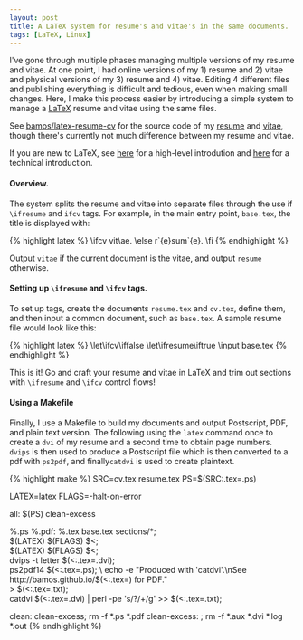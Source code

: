```yaml
---
layout: post
title: A LaTeX system for resume's and vitae's in the same documents.
tags: [LaTeX, Linux]
---
```


I've gone through multiple phases
managing multiple versions of my resume and vitae.
At one point, I had online versions of my 1) resume and 2) vitae
and physical versions of my 3) resume and 4) vitae.
Editing 4 different files and publishing everything is difficult and tedious,
even when making small changes.
Here, I make this process easier by introducing a simple system to manage a
[LaTeX](http://www.latex-project.org/)
resume and vitae using the same files.

See [bamos/latex-resume-cv](https://github.com/bamos/latex-resume-cv)
for the source code of my
[resume](http://bamos.github.io/resume/) and
[vitae](http://bamos.github.io/cv/),
though there's currently not much difference between my resume and vitae.

If you are new to LaTeX,
see [here](http://en.wikibooks.org/wiki/LaTeX/Introduction)
for a high-level introdution
and [here](http://citeseerx.ist.psu.edu/viewdoc/download?doi=10.1.1.122.6892&rep=rep1&type=pdf)
for a technical introduction.

#### Overview.
The system splits the resume and vitae into separate files
through the use if `\ifresume` and `ifcv` tags.
For example, in the main entry point, `base.tex`,
the title is displayed with:

{% highlight latex %}
\ifcv vit\ae. \else r\`{e}sum\`{e}. \fi
{% endhighlight %}

Output `vitae` if the current document is the vitae,
and output `resume` otherwise.

#### Setting up `\ifresume` and `\ifcv` tags.

To set up tags, create the documents `resume.tex` and `cv.tex`,
define them, and then input a common document, such as `base.tex`.
A sample resume file would look like this:

{% highlight latex %}
\let\ifcv\iffalse
\let\ifresume\iftrue
\input base.tex
{% endhighlight %}

This is it!
Go and craft your resume and vitae in LaTeX
and trim out sections with `\ifresume` and `\ifcv`
control flows!

#### Using a Makefile
Finally, I use a Makefile to build my documents and
output Postscript, PDF, and plain text version.
The following using the `latex` command once
to create a `dvi` of my resume and a second time
to obtain page numbers.
`dvips` is then used to produce a Postscript file
which is then converted to a pdf with `ps2pdf`,
and finally`catdvi` is used to create plaintext.

{% highlight make %}
SRC=cv.tex resume.tex
PS=$(SRC:.tex=.ps)

LATEX=latex
FLAGS=-halt-on-error

all: $(PS) clean-excess

%.ps %.pdf: %.tex base.tex sections/*; \
  $(LATEX) $(FLAGS) $<; \
  $(LATEX) $(FLAGS) $<; \
  dvips -t letter $(<:.tex=.dvi); \
  ps2pdf14 $(<:.tex=.ps); \
	echo -e "Produced with 'catdvi'.\nSee http://bamos.github.io/$(<:.tex=) for PDF." \
    > $(<:.tex=.txt); \
  catdvi $(<:.tex=.dvi) | perl -pe 's/\?/+/g' >> $(<:.tex=.txt);

clean: clean-excess; rm -f *.ps *.pdf
clean-excess: ; rm -f *.aux *.dvi *.log *.out
{% endhighlight %}
